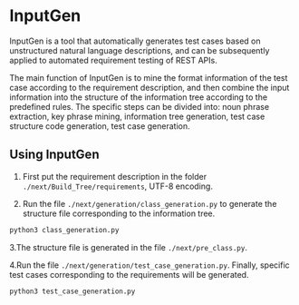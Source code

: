 # InputGen
InputGen is a tool that automatically generates test cases based on unstructured natural language descriptions, and can be subsequently applied to automated requirement testing of REST APIs.

The main function of InputGen is to mine the format information of the test case according to the requirement description, and then combine the input information into the structure of the information tree according to the predefined rules. The specific steps can be divided into: noun phrase extraction, key phrase mining, information tree generation, test case structure code generation, test case generation.

## Using InputGen

1. First put the requirement description in the folder `./next/Build_Tree/requirements`, UTF-8 encoding.

2. Run the file `./next/generation/class_generation.py` to generate the structure file corresponding to the information tree.
```bash
python3 class_generation.py
```
3.The structure file is generated in the file `./next/pre_class.py`.

4.Run the file `./next/generation/test_case_generation.py`. Finally, specific test cases corresponding to the requirements will be generated.
```bash
python3 test_case_generation.py
```

